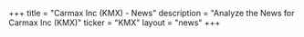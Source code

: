 +++
title = "Carmax Inc (KMX) - News"
description = "Analyze the News for Carmax Inc (KMX)"
ticker = "KMX"
layout = "news"
+++

